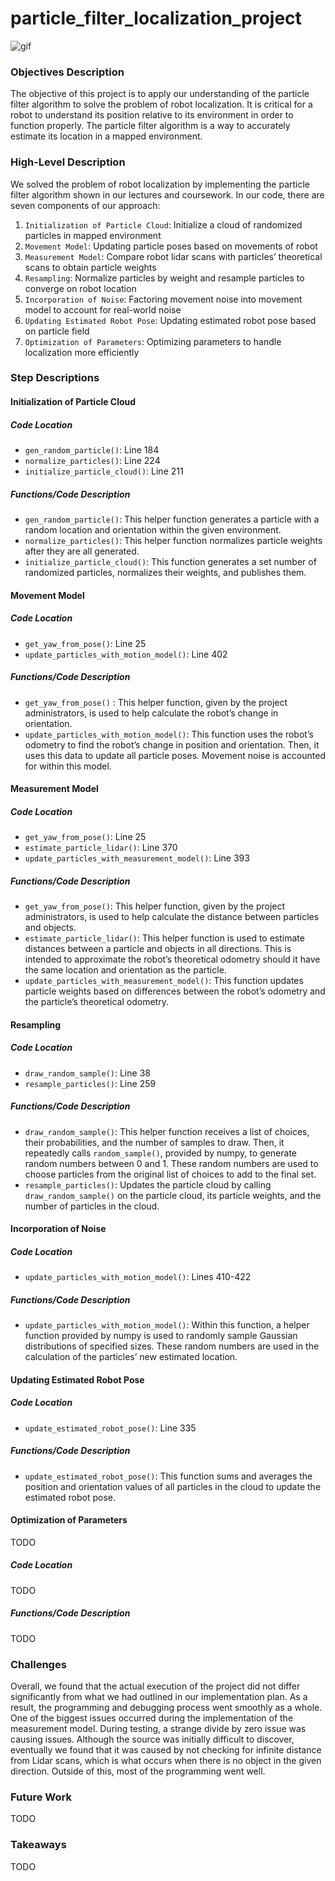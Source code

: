 # particle_filter_localization_project
![gif](particle_filter.gif)

### Objectives Description
The objective of this project is to apply our understanding of the particle filter algorithm to solve the problem of robot localization.  It is critical for a robot to understand its position relative to its environment in order to function properly.  The particle filter algorithm is a way to accurately estimate its location in a mapped environment.

### High-Level Description
We solved the problem of robot localization by implementing the particle filter algorithm shown in our lectures and coursework.  In our code, there are seven components of our approach:
1. `Initialization of Particle Cloud`: Initialize a cloud of randomized particles in mapped environment
2. `Movement Model`: Updating particle poses based on movements of robot
3. `Measurement Model`: Compare robot lidar scans with particles’ theoretical scans to obtain particle weights
4. `Resampling`: Normalize particles by weight and resample particles to converge on robot location
5. `Incorporation of Noise`: Factoring movement noise into movement model to account for real-world noise
6. `Updating Estimated Robot Pose`: Updating estimated robot pose based on particle field
7. `Optimization of Parameters`: Optimizing parameters to handle localization more efficiently

### Step Descriptions
#### Initialization of Particle Cloud
##### Code Location
* `gen_random_particle()`: Line 184
* `normalize_particles()`: Line 224
* `initialize_particle_cloud()`: Line 211
##### Functions/Code Description
* `gen_random_particle()`: This helper function generates a particle with a random location and orientation within the given environment.
* `normalize_particles()`: This helper function normalizes particle weights after they are all generated.
* `initialize_particle_cloud()`: This function generates a set number of randomized particles, normalizes their weights, and publishes them.

#### Movement Model
##### Code Location
* `get_yaw_from_pose()`: Line 25
* `update_particles_with_motion_model()`: Line 402
##### Functions/Code Description
* `get_yaw_from_pose()` : This helper function, given by the project administrators, is used to help calculate the robot’s change in orientation.
* `update_particles_with_motion_model()`: This function uses the robot’s odometry to find the robot’s change in position and orientation.  Then, it uses this data to update all particle poses.  Movement noise is accounted for within this model.  

#### Measurement Model
##### Code Location
* `get_yaw_from_pose()`: Line 25
* `estimate_particle_lidar()`: Line 370
* `update_particles_with_measurement_model()`: Line 393
##### Functions/Code Description
* `get_yaw_from_pose()`: This helper function, given by the project administrators, is used to help calculate the distance between particles and objects.
* `estimate_particle_lidar()`: This helper function is used to estimate distances between a particle and objects in all directions.  This is intended to approximate the robot’s theoretical odometry should it have the same location and orientation as the particle.
* `update_particles_with_measurement_model()`: This function updates particle weights based on differences between the robot’s odometry and the particle’s theoretical odometry.

#### Resampling
##### Code Location
* `draw_random_sample()`: Line 38
* `resample_particles()`: Line 259
##### Functions/Code Description
* `draw_random_sample()`: This helper function receives a list of choices, their probabilities, and the number of samples to draw.  Then, it repeatedly calls `random_sample()`, provided by numpy, to generate random numbers between 0 and 1.  These random numbers are used to choose particles from the original list of choices to add to the final set.
* `resample_particles()`: Updates the particle cloud by calling `draw_random_sample()` on the particle cloud, its particle weights, and the number of particles in the cloud.

#### Incorporation of Noise
##### Code Location
* `update_particles_with_motion_model()`: Lines 410-422
##### Functions/Code Description
* `update_particles_with_motion_model()`: Within this function, a helper function provided by numpy is used to randomly sample Gaussian distributions of specified sizes.  These random numbers are used in the calculation of the particles’ new estimated location.

#### Updating Estimated Robot Pose
##### Code Location
* `update_estimated_robot_pose()`: Line 335
##### Functions/Code Description
* `update_estimated_robot_pose()`: This function sums and averages the position and orientation values of all particles in the cloud to update the estimated robot pose.

#### Optimization of Parameters
TODO
##### Code Location
TODO
##### Functions/Code Description
TODO

### Challenges
Overall, we found that the actual execution of the project did not differ significantly from what we had outlined in our implementation plan.  As a result, the programming and debugging process went smoothly as a whole.  One of the biggest issues occurred during the implementation of the measurement model.  During testing, a strange divide by zero issue was causing issues.  Although the source was initially difficult to discover, eventually we found that it was caused by not checking for infinite distance from Lidar scans, which is what occurs when there is no object in the given direction.  Outside of this, most of the programming went well.


### Future Work
TODO

### Takeaways
TODO
